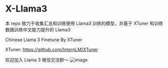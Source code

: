 # X-Llama3



本 repo 致力于收集汇总和训练使用 Llama3 训练的模型，并基于 XTuner 和训练数据训练中文能力提升的 Llama3

Chinese Llama 3 Finetune By XTuner

XTuner: https://github.com/InternLM/XTuner



欢迎加入 Llama 3 微信交流群～
![image](https://github.com/SmartFlowAI/X-Llama3/assets/25839884/b2a9d3f1-3463-44aa-af77-7e1caa541aed)
